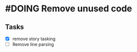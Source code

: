 # #DOING Remove unused code

## Tasks

- [x] remove story tasking
- [ ] Remove line parsing

<!-- 
#important
#1.46.0
order:-10000000
-->